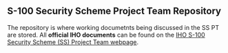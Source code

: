 ## S-100 Security Scheme Project Team Repository
 The repository is where working documetnts being discussed in the SS PT are stored. 
 All **official IHO documents** can be found on the [IHO S-100 Security Scheme (SS) Project Team webpage].

[IHO S-100 Security Scheme (SS) Project Team webpage]: https://iho.int/en/s-100-security-scheme-pt
